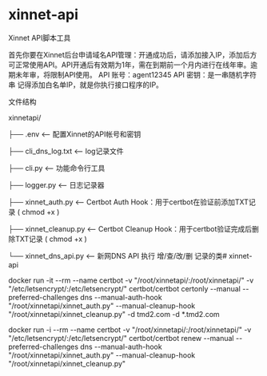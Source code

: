 # xinnet-api
Xinnet API脚本工具


首先你要在Xinnet后台申请域名API管理：开通成功后，请添加接入IP，添加后方可正常使用API。API开通后有效期为1年，需在到期前一个月内进行在线年审。逾期未年审，将限制API使用。
API 账号：agent12345
API 密钥：是一串随机字符串
记得添加白名单IP，就是你执行接口程序的IP。

文件结构

xinnetapi/

├── .env    <--    配置Xinnet的API帐号和密钥

├── cli_dns_log.txt    <--    log记录文件

├── cli.py    <--    功能命令行工具

├── logger.py    <--    日志记录器

├── xinnet_auth.py    <--    Certbot Auth Hook：用于certbot在验证前添加TXT记录 ( chmod +x )

├── xinnet_cleanup.py    <--    Certbot Cleanup Hook：用于certbot验证完成后删除TXT记录 ( chmod +x )

└── xinnet_dns_api.py    <--    新网DNS API 执行 增/查/改/删 记录的类# xinnet-api

docker run -it --rm --name certbot -v "/root/xinnetapi/:/root/xinnetapi/" -v "/etc/letsencrypt/:/etc/letsencrypt/"  certbot/certbot  certonly --manual --preferred-challenges dns --manual-auth-hook "/root/xinnetapi/xinnet_auth.py" --manual-cleanup-hook "/root/xinnetapi/xinnet_cleanup.py" -d tmd2.com -d *.tmd2.com

docker run -i --rm --name certbot -v "/root/xinnetapi/:/root/xinnetapi/" -v "/etc/letsencrypt/:/etc/letsencrypt/"  certbot/certbot  renew --manual --preferred-challenges dns --manual-auth-hook "/root/xinnetapi/xinnet_auth.py" --manual-cleanup-hook "/root/xinnetapi/xinnet_cleanup.py"
